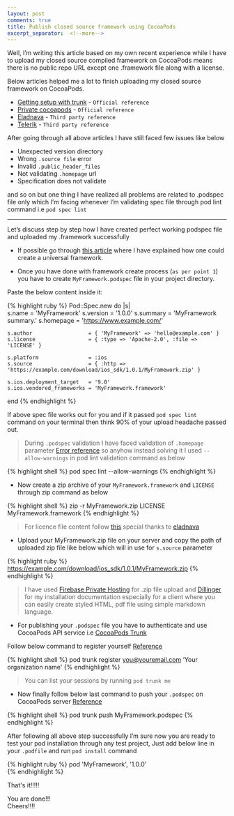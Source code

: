 ```yaml
---
layout: post
comments: true
title: Publish closed source framework using CocoaPods
excerpt_separator:  <!--more-->
---
```


Well, I’m writing this article based on my own recent experience while I have to upload my closed source compiled framework on CocoaPods means there is no public repo URL except one .framework file along with a license.

Below articles helped me a lot to finish uploading my closed source framework on CocoaPods.

- [Getting setup with trunk](https://guides.cocoapods.org/making/getting-setup-with-trunk.html) - `Official reference`
- [Private cocoapods](https://guides.cocoapods.org/making/private-cocoapods.html) - `Official reference`
- [Eladnava](https://eladnava.com/publish-a-universal-binary-ios-framework-in-swift-using-cocoapods/) - `Third party reference`
- [Telerik](https://www.telerik.com/blogs/how-to-use-a-third-party-framework-in-a-private-cocoapod) - `Third party reference`

After going through all above articles I have still faced few issues like below

- Unexpected version directory 
- Wrong `.source file` error
- Invalid `.public_header_files`
- Not validating `.homepage` url 
- Specification does not validate
  
and so on but one thing I have realized all problems are related to .podspec file only which I’m facing whenever I’m validating spec file through pod lint command i.e  `pod spec lint`

---

Let’s discuss step by step how I have created perfect working podspec file and uploaded my .framework successfully 

- If possible go through [this article](https://www.tirupatibalan.com/2019/01/05/create-fat-framework.html) where I have explained how one could create a universal framework.

- Once you have done with framework create process (`as per point 1`) you have to create `MyFramework.podspec` file in your project directory.

Paste the below content inside it:

{% highlight ruby %}
Pod::Spec.new do |s|  
    s.name                    = 'MyFramework'
    s.version                 = '1.0.0'
    s.summary                 = 'MyFramework summary.'
    s.homepage                = 'https://www.example.com/'

    s.author                  = { 'MyFramework' => 'hello@example.com' }
    s.license                 = { :type => 'Apache-2.0', :file => 'LICENSE' }

    s.platform                = :ios
    s.source                  = { :http => 'https://example.com/download/ios_sdk/1.0.1/MyFramework.zip' }

    s.ios.deployment_target   = '9.0'
    s.ios.vendored_frameworks = 'MyFramework.framework'
end 
{% endhighlight %}


If above spec file works out for you and if it passed `pod spec lint` command on your terminal then think 90% of your upload headache passed out.

>  During `.podspec` validation I have faced validation of `.homepage` parameter [Error reference](https://github.com/CocoaPods/CocoaPods/issues/2795) so anyhow instead solving it I used `--allow-warnings`  in pod lint validation command as below

{% highlight shell %}
pod spec lint --allow-warnings
{% endhighlight %}

- Now create a zip archive of your `MyFramework.framework` and `LICENSE` through zip command as below

{% highlight shell %}
zip -r MyFramework.zip LICENSE MyFramework.framework 
{% endhighlight %}

>  For licence file content follow [this](https://raw.githubusercontent.com/eladnava/mailgen/master/LICENSE) special thanks to [eladnava](https://github.com/eladnava)

- Upload your MyFramework.zip file on your server and copy the path of uploaded zip file like below which will in use for `s.source` parameter 

{% highlight ruby %}
https://example.com/download/ios_sdk/1.0.1/MyFramework.zip
{% endhighlight %}

>  I have used [Firebase Private Hosting](https://firebase.google.com/docs/hosting/) for .zip file upload and [Dillinger](https://dillinger.io/) for my installation documentation especially for a client where you can easily create styled HTML, pdf file using simple markdown language.

- For publishing your `.podspec` file you have to authenticate and use CocoaPods API service i.e [CocoaPods Trunk](https://guides.cocoapods.org/making/getting-setup-with-trunk.html)

Follow below command to register yourself [Reference](https://guides.cocoapods.org/making/getting-setup-with-trunk.html#getting-started)

{% highlight shell %}
pod trunk register you@youremail.com ‘Your organization name' 
{% endhighlight %}

>  You can list your sessions by running `pod trunk me`

- Now finally follow below last command to push your `.podspec` on CocoaPods server [Reference](https://guides.cocoapods.org/making/getting-setup-with-trunk.html#deploying-a-library)

{% highlight shell %}
pod trunk push MyFramework.podspec
{% endhighlight %}

After following all above step successfully I’m sure now you are ready to test your pod installation through any test project, Just add below line in your `.podfile` and run `pod install` command

{% highlight ruby %}
pod 'MyFramework', '1.0.0'  
{% endhighlight %}

That's it!!!!! 

You are done!!!<br/>
Cheers!!!!
